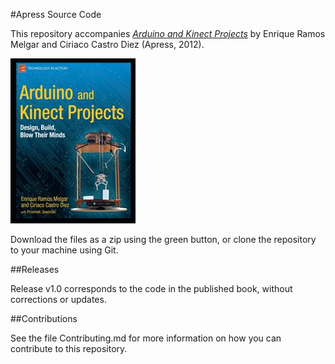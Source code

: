 #Apress Source Code

This repository accompanies [*Arduino and Kinect Projects*](http://www.apress.com/9781430241676) by Enrique Ramos Melgar and Ciriaco Castro Diez (Apress, 2012).

![Cover image](9781430241676.jpg)

Download the files as a zip using the green button, or clone the repository to your machine using Git.

##Releases

Release v1.0 corresponds to the code in the published book, without corrections or updates.

##Contributions

See the file Contributing.md for more information on how you can contribute to this repository.
